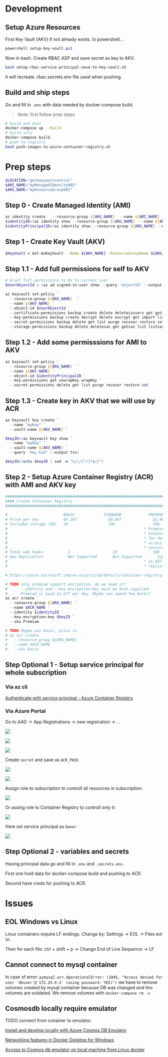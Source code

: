 
# Development

## Setup Azure Resources

First Key Vault (AKV) if not already exists. In powershell...

```ps1
powershell setup-key-vault.ps1
```

Now in bash. Create RBAC ASP and save secret as key to AKV.

```sh
bash setup-rbac-service-principal-save-to-key-vault.sh
```

It will recreate .rbac.secrets.env file used when pushing.

## Build and ship steps

Go and fill in `.env` with data needed by docker-compose build.

> Note: first follow prep steps

```sh
# build and test
docker-compose up --build
# build only
docker-compose build
# push to registry
bash push-images-to-azure-container-registry.sh
```

# Prep steps


```ps1
$LOCATION="germanywestcentral"
$AMI_NAME="myManagedIdentity002"
$ARG_NAME="myResourceGroup002" 
```



## Step 0 - Create Managed Identity (AMI)

```ps1
az identity create   --resource-group ${ARG_NAME}  --name ${AMI_NAME}
$identityID=(az identity show --resource-group ${ARG_NAME}  --name ${AMI_NAME} --query 'id' --output tsv)
$identityPrincipalID=(az identity show --resource-group ${ARG_NAME} --name ${AMI_NAME} --query 'principalId' --output tsv)
```

## Step 1 - Create Key Vault (AKV)

```sh
$KeyVault = Get-AzKeyVault  -Name ${AKV_NAME} -ResourceGroupName ${ARG_NAME} 
```

## Step 1.1 - Add full permissions for self to AKV

```ps1
# Grant full permissions to KV to current user
$UserObjectId = (az ad signed-in-user show --query 'objectId' --output tsv)

az keyvault set-policy `
  --resource-group ${ARG_NAME}  `
  --name ${AKV_NAME} `
  --object-id $UserObjectId `
  --certificate-permissions backup create delete deleteissuers get getissuers import list listissuers managecontacts manageissuers purge recover restore setissuers update `
  --key-permissions backup create decrypt delete encrypt get import list purge recover restore sign unwrapKey update verify wrapKey `
  --secret-permissions backup delete get list purge recover restore set `
  --storage-permissions backup delete deletesas get getsas list listsas purge recover regeneratekey restore set setsas update 
```

## Step 1.2 - Add some permisssions for AMI to AKV

```ps1
az keyvault set-policy `
  --resource-group ${ARG_NAME}  `
  --name ${AKV_NAME} `
  --object-id $identityPrincipalID `
  --key-permissions get unwrapKey wrapKey `
  --secret-permissions delete get list purge recover restore set
```

## Step 1.3 - Create key in AKV that we will use by ACR

```ps1
az keyvault key create `
  --name "myKey" `
  --vault-name ${AKV_NAME} `

$keyID=(az keyvault key show `
  --name "myKey" `
  --vault-name ${AKV_NAME} `
  --query 'key.kid' --output tsv)

$keyID=(echo $keyID | sed -e "s/\/[^/]*$//")
```

## Step 2 - Setup Azure Container Registry (ACR) with AMI and AKV key

```ps1
#################################################################################
#### Create Container Registry
#################################################################################

#                         BASIC	            STANDARD	        PREMIUM
# Price per day	          $0.167	          $0.667	          $1.667
# Included storage (GB)	  10	              100	              500
#                                                             * Premium offers 
#                                                             * enhanced throughput 
#                                                             * for docker pulls 
#                                                             * across multiple, 
#                                                             * concurrent nodes
# Total web hooks	        2	                10	              500
# Geo Replication	        Not Supported	    Not Supported	    Supported
#                                                             * $1.667 per 
#                                                             * replicated region

# https://azure.microsoft.com/en-us/pricing/details/container-registry/

# TODO only premium support encryption, do we need it?
#      --identity and --key-encryption-key must be both supplied
#      Premium is paid $1.677 per day. Maybe can spend few bucks?
az acr create `
  --resource-group ${ARG_NAME} `
  --name $ACR_NAME `
  --identity $identityID `
  --key-encryption-key $keyID `
  --sku Premium

# TODO Maybe use basic, price is 
# az acr create `
#   --resource-group ${ARG_NAME} `
#   --name $ACR_NAME `
#   --sku Basic
```


## Step Optional 1 - Setup service principal for whole subscription

### Via az cli

[Authenticate with service principal - Azure Container Registry](https://docs.microsoft.com/en-us/azure/container-registry/container-registry-auth-service-principal)

### Via Azure Portal

Go to AAD -> App Registrations -> new registration -> ...

![](images/README/2021-04-06-22-36-51.png)

![](images/README/2021-04-06-22-37-14.png)

![](images/README/2021-04-06-22-37-47.png)

Create `secret` and save as `ACR_PASS`

![](images/README/2021-04-06-22-38-14.png)

![](images/README/2021-04-06-22-38-31.png)


Assign role to subscription to controll all resources in subscription:

![](images/README/2021-04-06-22-40-18.png)

Or assing role to Container Registry to controll only it:

![](images/README/2021-04-06-22-49-18.png)


Here set service principal as `Owner`

![](images/README/2021-04-06-22-45-43.png)


## Step Optional 2 - variables and secrets

Having principal data go and fill in `.env` and `.secrets.env`.

First one hold data for docker-compose build and pushing to ACR. 

Second have creds for pushing to ACR.


# Issues

## EOL Windows vs Linux

Linux containers require LF endings. Change by: Settings -> EOL -> Files eol \n.

Then for each file: ctrl + shift + p -> Change End of Line Sequence -> LF


## Cannot connect to mysql container

In case of error: `pymysql.err.OperationalError: (1045, "Access denied for user 'dbuser'@'172.24.0.3' (using password: YES)")` we have to remove volumes created by mysql container because DB was changed and this volumes are outdated. We remove volumes with `docker-compose rm -v`

## Cosmosdb locally require emulator

TODO connect from conainer to emulator. 

[Install and develop locally with Azure Cosmos DB Emulator](https://docs.microsoft.com/en-us/azure/cosmos-db/local-emulator?tabs=cli%2Cssl-netstd21#export-the-ssl-certificate)

[Networking features in Docker Desktop for Windows](https://docs.docker.com/docker-for-windows/networking/#there-is-no-docker0-bridge-on-windows#i-want-to-connect-from-a-container-to-a-service-on-the-host)

[Access to Cosmos db emulator on local machine from Linux docker](https://stackoverflow.com/questions/56860749/access-to-cosmos-db-emulator-on-local-machine-from-linux-docker)
